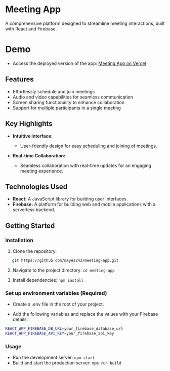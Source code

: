 # Meeting App

A comprehensive platform designed to streamline meeting interactions, built with React and Firebase.

# Demo

- Access the deployed version of the app: [Meeting App on Vercel](https://meeting-app-mayes243.vercel.app/?id=-NoFUChx6NqPorImC3Le)

## Features

- Effortlessly schedule and join meetings
- Audio and video capabilities for seamless communication
- Screen sharing functionality to enhance collaboration
- Support for multiple participants in a single meeting

## Key Highlights

- **Intuitive Interface:**

  - User-friendly design for easy scheduling and joining of meetings.

- **Real-time Collaboration:**
  - Seamless collaboration with real-time updates for an engaging meeting experience.

## Technologies Used

- **React:** A JavaScript library for building user interfaces.
- **Firebase:** A platform for building web and mobile applications with a serverless backend.

## Getting Started

### Installation

1. Clone the repository:

```bash
   git https://github.com/mayes243/meeting-app.git
```

2. Navigate to the project directory: `cd meeting-app`

3. Install dependencies: `npm install`

### Set up environment variables (Required)

- Create a .env file in the root of your project.

- Add the following variables and replace the values with your Firebase details:

```bash
REACT_APP_FIREBASE_DB_URL=your_firebase_database_url
REACT_APP_FIREBASE_API_KEY=your_firebase_api_key
```

### Usage

- Run the development server: `npm start`
- Build and start the production server: `npm run build`
